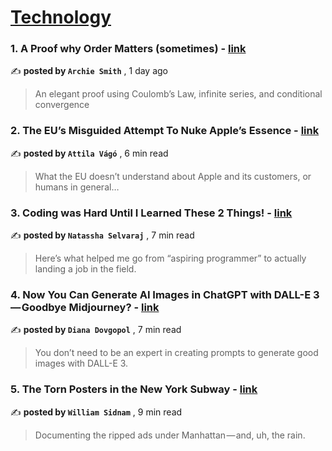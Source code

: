 
<h1><a href=https://medium.com/tag/technology/recommended target="_blank" rel="noopener noreferrer">Technology</a></h1>
<h3>1. A Proof why Order Matters (sometimes) - <a href=https://medium.com/cantors-paradise/a-proof-why-order-matters-sometimes-e8b1de138aaa?source=tag_recommended_feed---------0-84----------technology----------fbe6f1b5_13c4_4dcd_8c7a_605e386c6270------- target="_blank" rel="noopener noreferrer">link</a></h3>

✍️ **posted by `Archie Smith`** <date> , 1 day ago</date>

<blockquote>An elegant proof using Coulomb’s Law, infinite series, and conditional convergence</blockquote>

<h3>2. The EU’s Misguided Attempt To Nuke Apple’s Essence - <a href=https://medium.com/@attilavago/the-eus-misguided-attempt-to-nuke-apple-s-essence-ca941b481b04?source=tag_recommended_feed---------1-107----------technology----------fbe6f1b5_13c4_4dcd_8c7a_605e386c6270------- target="_blank" rel="noopener noreferrer">link</a></h3>

✍️ **posted by `Attila Vágó`** <date> , 6 min read</date>

<blockquote>What the EU doesn’t understand about Apple and its customers, or humans in general…</blockquote>

<h3>3. Coding was Hard Until I Learned These 2 Things! - <a href=https://medium.com/towards-data-science/coding-was-hard-until-i-learned-these-2-things-1219840d0a0a?source=tag_recommended_feed---------2-85----------technology----------fbe6f1b5_13c4_4dcd_8c7a_605e386c6270------- target="_blank" rel="noopener noreferrer">link</a></h3>

✍️ **posted by `Natassha Selvaraj`** <date> , 7 min read</date>

<blockquote>Here’s what helped me go from “aspiring programmer” to actually landing a job in the field.</blockquote>

<h3>4. Now You Can Generate AI Images in ChatGPT with DALL-E 3 — Goodbye Midjourney? - <a href=https://medium.com/artificial-corner/now-you-can-generate-ai-images-in-chatgpt-with-dall-e-3-goodbye-midjourney-76a547321575?source=tag_recommended_feed---------3-84----------technology----------fbe6f1b5_13c4_4dcd_8c7a_605e386c6270------- target="_blank" rel="noopener noreferrer">link</a></h3>

✍️ **posted by `Diana Dovgopol`** <date> , 7 min read</date>

<blockquote>You don’t need to be an expert in creating prompts to generate good images with DALL-E 3.</blockquote>

<h3>5. The Torn Posters in the New York Subway - <a href=https://medium.com/full-frame/the-torn-posters-in-the-new-york-subway-b9223dcbc2ed?source=tag_recommended_feed---------4-107----------technology----------fbe6f1b5_13c4_4dcd_8c7a_605e386c6270------- target="_blank" rel="noopener noreferrer">link</a></h3>

✍️ **posted by `William Sidnam`** <date> , 9 min read</date>

<blockquote>Documenting the ripped ads under Manhattan — and, uh, the rain.</blockquote>


